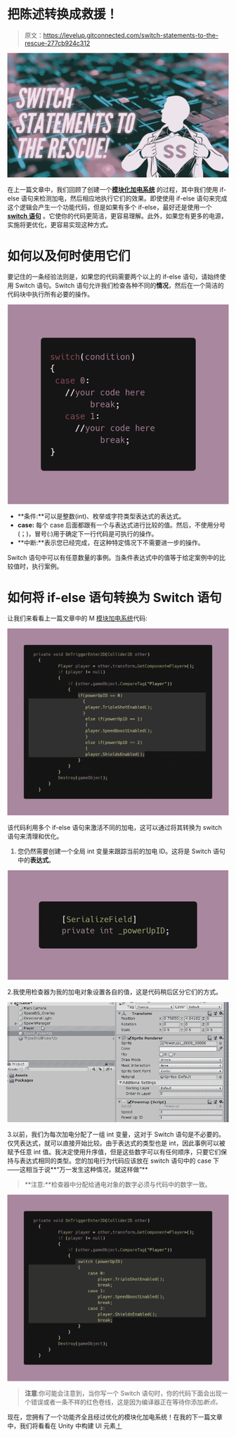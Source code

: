 # 把陈述转换成救援！

> 原文：<https://levelup.gitconnected.com/switch-statements-to-the-rescue-277cb924c312>

![](img/2683be97b0b3c02c915d5d2bb0671973.png)

在上一篇文章中，我们回顾了创建一个[**模块化加电系统**](/creating-modular-power-up-systems-bcf349e0020?source=your_stories_page-------------------------------------) 的过程，其中我们使用 if-else 语句来检测加电，然后相应地执行它们的效果。即使使用 if-else 语句来完成这个逻辑会产生一个功能代码，但是如果有多个 if-else，最好还是使用一个 [**switch 语句**](https://docs.microsoft.com/en-us/dotnet/csharp/language-reference/keywords/switch) 。它使你的代码更简洁，更容易理解。此外，如果您有更多的电源，实施将更优化，更容易实现这种方式。

# 如何以及何时使用它们

要记住的一条经验法则是，如果您的代码需要两个以上的 if-else 语句，请始终使用 Switch 语句。Switch 语句允许我们检查各种不同的**情况**，然后在一个简洁的代码块中执行所有必要的操作。

![](img/dfc438bccdcd4e233a7c4401a7c2088a.png)

*   **条件:**可以是整数(int)、枚举或字符类型表达式的表达式。
*   **case:** 每个 case 后面都跟有一个与表达式进行比较的值。然后，不使用分号(；)，冒号(:)用于确定下一行代码是可执行的操作。
*   **中断:**表示您已经完成，在这种特定情况下不需要进一步的操作。

Switch 语句中可以有任意数量的事例。当条件表达式中的值等于给定案例中的比较值时，执行案例。

# 如何将 if-else 语句转换为 Switch 语句

让我们来看看上一篇文章中的 M [模块加电系统](/creating-modular-power-up-systems-bcf349e0020)代码:

![](img/aa673daf07ebdd85b980e78abb98bef3.png)

该代码利用多个 if-else 语句来激活不同的加电，这可以通过将其转换为 switch 语句来清理和优化。

1.  您仍然需要创建一个全局 int 变量来跟踪当前的加电 ID。这将是 Switch 语句中的**表达式**。

![](img/fd85754bdc11b62ddb903521041f0333.png)

2.我使用检查器为我的加电对象设置各自的值，这是代码稍后区分它们的方式。

![](img/9511bd7cf2941044d3442f8c05bc1546.png)

3.以前，我们为每次加电分配了一组 int 变量，这对于 Switch 语句是不必要的。仅凭表达式，就可以直接开始比较。由于表达式的类型也是 int，因此事例可以被赋予任意 int 值。我决定使用升序值，但是这些数字可以有任何顺序，只要它们保持与表达式相同的类型。您的加电行为代码应该放在 switch 语句中的 case 下——这相当于说**“万一发生这种情况，就这样做”**

> **注意:**检查器中分配给通电对象的数字必须与代码中的数字一致。

![](img/b6534346d50d832acc8d01bbba7c3a3f.png)

> **注意**:你可能会注意到，当你写一个 Switch 语句时，你的代码下面会出现一个错误或者一条不祥的红色卷线，这是因为编译器正在等待你添加*断点。*

现在，您拥有了一个功能齐全且经过优化的模块化加电系统！在我的下一篇文章中，我们将看看在 Unity 中构建 UI 元素[！](/ease-of-building-ui-elements-in-unity-4f501c7e7c5e)